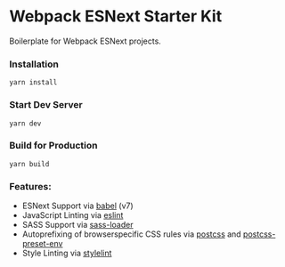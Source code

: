 # Webpack ESNext Starter Kit

Boilerplate for Webpack ESNext projects.

### Installation

`yarn install`<br>

### Start Dev Server

`yarn dev`<br>

### Build for Production

`yarn build`<br>

### Features:

- ESNext Support via [babel](https://babeljs.io/) (v7)
- JavaScript Linting via [eslint](https://eslint.org/)
- SASS Support via [sass-loader](https://github.com/jtangelder/sass-loader)
- Autoprefixing of browserspecific CSS rules via [postcss](https://postcss.org/) and [postcss-preset-env](https://github.com/csstools/postcss-preset-env)
- Style Linting via [stylelint](https://stylelint.io/)

